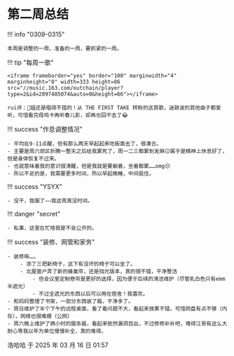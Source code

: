 # 第二周总结

!!! info "0309-0315"

    本周是调整的一周，准备的一周，要抓紧的一周。

!!! tip "每周一歌"

    <iframe frameborder="yes" border="100" marginwidth="4" marginheight="0" width=333 height=86 src="//music.163.com/outchain/player?type=2&id=2097485074&auto=0&height=66"></iframe>

    rui评：🐏姐还是唱得不错的！从 THE FIRST TAKE 转粉的这首歌，迷跡波的其他曲子都爱听，可惜看完母鸡卡再听春儿影，却再也回不去了😂

!!! success "作息调整情况"

    - 平均在9-11点醒，但有那么两天早起起来吃板面去了，很凑合。
    - 主要是周六郊区折腾一整天之后给我累死了，周一二三都累到发麻😐属于是精神上休息好了，但是身体恢复不过来。
    - 也就意味着我的意识很清醒，但是我就是要躺着，坐着都累……omg😔
    - 所以不足的是，我需要更多时间，所以早起晚睡，中间挺住。

!!! success "YSYX"

    - 没干，我服了——我这周真没时间。


!!! danger "secret"

    - 私事，这里在忙啥我是不会公开的。


!!! success "装修、网管和家务"

    - 装修嘛……
        - 添了三把新椅子，这下有没坏的椅子可以坐了。
        - 北屋窗户弄了新的蜂巢帘，还是挡光版本，真的很不错，干净整洁
            - 但会议室定制卷帘是更好的选择，因为便于后续的清洁维护（尽管乳白色只有emm半遮光）
            - 不过全遮光的东西以后可以用在宿舍！我喜欢。
    - 和妈妈整理了书架，一部分东西装了箱，干净多了。
    - 周日维护了半个下午的远程桌面，看了看问题不大，看起来效果不错，可惜网盘有点不够（内存），网络也很难绷（公网）
    - 周六晚上维护了俩小时的服务器，看起来依然漏洞百出，不过修修补补吧，难得江哥有这么大耐心等我以年为单位慢慢补全，真的难得。

浩哈哈 于 2025 年 03 月 16 日 01:57